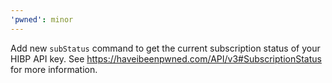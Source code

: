 ```yaml
---
'pwned': minor
---
```


Add new `subStatus` command to get the current subscription status of your HIBP API key. See https://haveibeenpwned.com/API/v3#SubscriptionStatus for more information.
